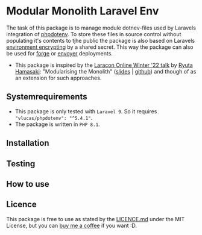 # Modular Monolith Laravel Env
The task of this package is to manage module dotnev-files used by Laravels integration of [phpdotenv](https://github.com/vlucas/phpdotenv).
To store these files in source control without populating it's contents to tjhe public the package is also based on Laravels [environment encrypting](https://laravel.com/docs/9.x/configuration#encrypting-environment-files) by a shared secret. This way the package can also be used for [forge](https://forge.laravel.com/) or [envoyer](https://envoyer.io/) deployments.  

* This package is inspired by the [Laracon Online Winter '22 talk](https://youtu.be/0Rq-yHAwYjQ?t=4129) by [Ryuta Hamasaki](https://github.com/avosalmon): "Modularising the Monolith" ([slides](https://speakerdeck.com/avosalmon/modularising-the-monolith-laracon-online-winter-2022) | [github](https://github.com/avosalmon/modular-monolith-laravel)) and though of as an extension for such approaches.

## Systemrequirements
* This package is only tested with `Laravel 9`. So it requires `"vlucas/phpdotenv": "^5.4.1"`.
* The package is written in `PHP 8.1`.

## Installation

## Testing

## How to use

## Licence ##
This package is free to use as stated by the [LICENCE.md](LICENSE.md) under the MIT License, but you can [buy me a coffee](https://www.buymeacoffee.com/redFreak) if you want :D.
